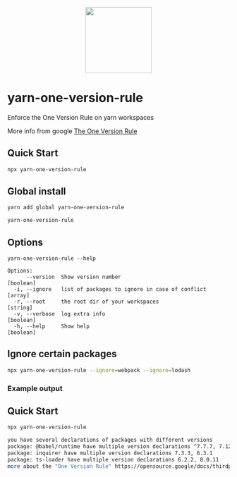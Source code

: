 <p align="center">
  <a href="http://logz.io">
    <img height="150px" src="https://logz.io/wp-content/uploads/2017/06/new-logzio-logo.png">
  </a>
</p>


# yarn-one-version-rule
Enforce the One Version Rule on yarn workspaces

More info from google [The One Version Rule](https://opensource.google/docs/thirdparty/oneversion)


## Quick Start
```sh
npx yarn-one-version-rule
```

## Global install
```sh
yarn add global yarn-one-version-rule

yarn-one-version-rule
```

## Options
```
yarn-one-version-rule --help

Options:
      --version  Show version number                                   [boolean]
  -i, --ignore   list of packages to ignore in case of conflict          [array]
  -r, --root     the root dir of your workspaces                        [string]
  -v, --verbose  log extra info                                        [boolean]
  -h, --help     Show help                                             [boolean]
```

## Ignore certain packages

```sh
npx yarn-one-version-rule --ignore=webpack --ignore=lodash
```

### Example output
## Quick Start
```sh
npx yarn-one-version-rule

you have several declarations of packages with different versions
package: @babel/runtime have multiple version declarations ^7.7.7, 7.12.1
package: inquirer have multiple version declarations 7.3.3, 6.3.1
package: ts-loader have multiple version declarations 6.2.2, 8.0.11
more about the "One Version Rule" https://opensource.google/docs/thirdparty/oneversion/
```

